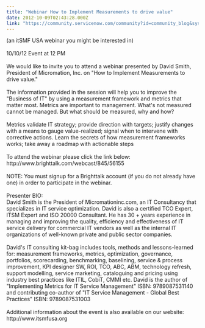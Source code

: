 ```yaml
---
title: "Webinar How to Implement Measurements to drive value"
date: 2012-10-09T02:43:28.000Z
link: "https://community.servicenow.com/community?id=community_blog&sys_id=ca0eaa2ddbd0dbc01dcaf3231f9619fc"
---
```

<p>(an itSMF USA webinar you might be interested in)<br /><br />10/10/12 Event at 12 PM<br /> <br />We would like to invite you to attend a webinar presented by David Smith, President of Micromation, Inc. on "How to Implement Measurements to drive value."<br /> <br />The information provided in the session will help you to improve the "Business of IT" by using a measurement framework and metrics that matter most. Metrics are important to management. What's not measured cannot be managed. But what should be measured, why and how?<br /> <br />Metrics validate IT strategy; provide direction with targets; justify changes with a means to gauge value-realized; signal when to intervene with corrective actions. Learn the secrets of how measurement frameworks works; take away a roadmap with actionable steps<br /> <br />To attend the webinar please click the link below:<br />http://www.brighttalk.com/webcast/845/56155<br /> <br />NOTE: You must signup for a Brighttalk account (if you do not already have one) in order to participate in the webinar.<br /> <br />Presenter BIO:<br />David Smith is the President of Micromationinc.com, an IT Consultancy that specializes in IT service optimization. David is also a certified TCO Expert, ITSM Expert and ISO 20000 Consultant. He has 30 + years experience in managing and improving the quality, efficiency and effectiveness of IT service delivery for commercial IT vendors as well as the internal IT organizations of well-known private and public sector companies.<br /> <br />David's IT consulting kit-bag includes tools, methods and lessons-learned for: measurement frameworks, metrics, optimization, governance, portfolios, scorecarding, benchmarking, baselining, service &amp; process improvement, KPI designer SW, ROI, TCO, ABC, ABM, technology refresh, support modelling, service marketing, cataloguing and pricing using industry best practices like ITIL, CobiT, CMMI etc. David is the author of "Implementing Metrics for IT Service Management" ISBN: 9789087531140 and contributing co-author of "IT Service Management - Global Best Practices" ISBN: 9789087531003<br /> <br />Additional information about the event is also available on our website: http://www.itsmfusa.org</p>